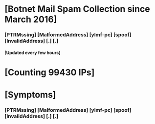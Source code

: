 # [Botnet Mail Spam Collection since March 2016]
### [PTRMssing] [MalformedAddress] [ylmf-pc] [spoof] [InvalidAddress] [.] [.]
#### [Updated every few hours]

# [Counting 99430 IPs]

# [Symptoms] 
###   [PTRMssing] [MalformedAddress] [ylmf-pc] [spoof] [InvalidAddress] [.] [.]
